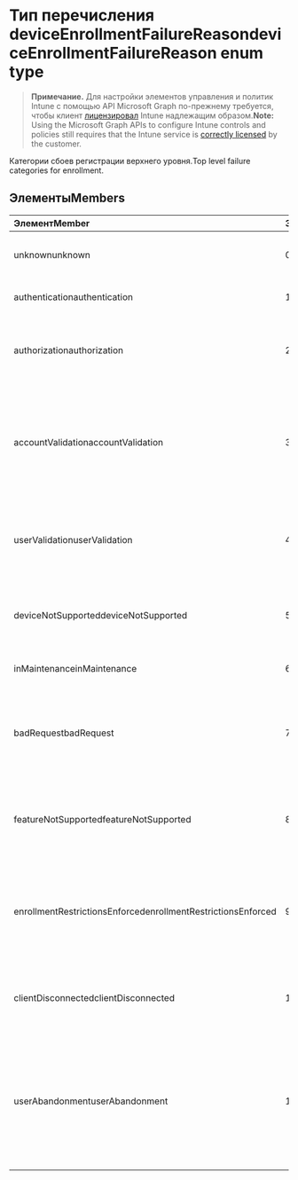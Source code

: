 # <a name="deviceenrollmentfailurereason-enum-type"></a><span data-ttu-id="8cd0b-101">Тип перечисления deviceEnrollmentFailureReason</span><span class="sxs-lookup"><span data-stu-id="8cd0b-101">deviceEnrollmentFailureReason enum type</span></span>

> <span data-ttu-id="8cd0b-102">**Примечание.** Для настройки элементов управления и политик Intune с помощью API Microsoft Graph по-прежнему требуется, чтобы клиент [лицензировал](https://go.microsoft.com/fwlink/?linkid=839381) Intune надлежащим образом.</span><span class="sxs-lookup"><span data-stu-id="8cd0b-102">**Note:** Using the Microsoft Graph APIs to configure Intune controls and policies still requires that the Intune service is [correctly licensed](https://go.microsoft.com/fwlink/?linkid=839381) by the customer.</span></span>

<span data-ttu-id="8cd0b-103">Категории сбоев регистрации верхнего уровня.</span><span class="sxs-lookup"><span data-stu-id="8cd0b-103">Top level failure categories for enrollment.</span></span>

## <a name="members"></a><span data-ttu-id="8cd0b-104">Элементы</span><span class="sxs-lookup"><span data-stu-id="8cd0b-104">Members</span></span>

|<span data-ttu-id="8cd0b-105">Элемент</span><span class="sxs-lookup"><span data-stu-id="8cd0b-105">Member</span></span>|<span data-ttu-id="8cd0b-106">Значение</span><span class="sxs-lookup"><span data-stu-id="8cd0b-106">Value</span></span>|<span data-ttu-id="8cd0b-107">Описание</span><span class="sxs-lookup"><span data-stu-id="8cd0b-107">Description</span></span>|
|:---|:---|:---|
|<span data-ttu-id="8cd0b-108">unknown</span><span class="sxs-lookup"><span data-stu-id="8cd0b-108">unknown</span></span>|<span data-ttu-id="8cd0b-109">0</span><span class="sxs-lookup"><span data-stu-id="8cd0b-109">0%</span></span>|<span data-ttu-id="8cd0b-110">Значение по умолчанию: причина сбоя неизвестна.</span><span class="sxs-lookup"><span data-stu-id="8cd0b-110">Default value, failure reason is unknown.</span></span>|
|<span data-ttu-id="8cd0b-111">authentication</span><span class="sxs-lookup"><span data-stu-id="8cd0b-111">authentication</span></span>|<span data-ttu-id="8cd0b-112">1</span><span class="sxs-lookup"><span data-stu-id="8cd0b-112">-1</span></span>|<span data-ttu-id="8cd0b-113">Ошибка проверки подлинности</span><span class="sxs-lookup"><span data-stu-id="8cd0b-113">Authentication failed</span></span>|
|<span data-ttu-id="8cd0b-114">authorization</span><span class="sxs-lookup"><span data-stu-id="8cd0b-114">authorization</span></span>|<span data-ttu-id="8cd0b-115">2</span><span class="sxs-lookup"><span data-stu-id="8cd0b-115">2</span></span>|<span data-ttu-id="8cd0b-116">Вызов прошел проверку подлинности, но не был авторизован для регистрации.</span><span class="sxs-lookup"><span data-stu-id="8cd0b-116">Call was authenticated, but not authorized to enroll.</span></span>|
|<span data-ttu-id="8cd0b-117">accountValidation</span><span class="sxs-lookup"><span data-stu-id="8cd0b-117">accountValidation</span></span>|<span data-ttu-id="8cd0b-118">3</span><span class="sxs-lookup"><span data-stu-id="8cd0b-118">3</span></span>|<span data-ttu-id="8cd0b-119">Не удается утвердить учетную запись для регистрации.</span><span class="sxs-lookup"><span data-stu-id="8cd0b-119">Failed to validate the account for enrollment.</span></span> <span data-ttu-id="8cd0b-120">(Учетная запись заблокирована, регистрация не включена.)</span><span class="sxs-lookup"><span data-stu-id="8cd0b-120">(Account blocked, enrollment not enabled)</span></span>|
|<span data-ttu-id="8cd0b-121">userValidation</span><span class="sxs-lookup"><span data-stu-id="8cd0b-121">userValidation</span></span>|<span data-ttu-id="8cd0b-122">4</span><span class="sxs-lookup"><span data-stu-id="8cd0b-122">4</span></span>|<span data-ttu-id="8cd0b-123">Пользователь не может быть проверен.</span><span class="sxs-lookup"><span data-stu-id="8cd0b-123">User could not be valiudated.</span></span> <span data-ttu-id="8cd0b-124">(Пользователя не существует, отсутствует лицензия.)</span><span class="sxs-lookup"><span data-stu-id="8cd0b-124">(User does not exist, missing license)</span></span>|
|<span data-ttu-id="8cd0b-125">deviceNotSupported</span><span class="sxs-lookup"><span data-stu-id="8cd0b-125">deviceNotSupported</span></span>|<span data-ttu-id="8cd0b-126">5</span><span class="sxs-lookup"><span data-stu-id="8cd0b-126">5</span></span>|<span data-ttu-id="8cd0b-127">Устройство не поддерживается для управления мобильными устройствами.</span><span class="sxs-lookup"><span data-stu-id="8cd0b-127">Device is not supported for mobile device management.</span></span>|
|<span data-ttu-id="8cd0b-128">inMaintenance</span><span class="sxs-lookup"><span data-stu-id="8cd0b-128">inMaintenance</span></span>|<span data-ttu-id="8cd0b-129">6</span><span class="sxs-lookup"><span data-stu-id="8cd0b-129">6</span></span>|<span data-ttu-id="8cd0b-130">Учетная запись находится в обслуживании.</span><span class="sxs-lookup"><span data-stu-id="8cd0b-130">Account is in maintenance.</span></span>|
|<span data-ttu-id="8cd0b-131">badRequest</span><span class="sxs-lookup"><span data-stu-id="8cd0b-131">badRequest</span></span>|<span data-ttu-id="8cd0b-132">7</span><span class="sxs-lookup"><span data-stu-id="8cd0b-132">7</span></span>|<span data-ttu-id="8cd0b-133">Клиент отправил запрос, который непонятен для службы / не поддерживается службой.</span><span class="sxs-lookup"><span data-stu-id="8cd0b-133">Client sent a request that is not understood/supported by the service.</span></span>|
|<span data-ttu-id="8cd0b-134">featureNotSupported</span><span class="sxs-lookup"><span data-stu-id="8cd0b-134">featureNotSupported</span></span>|<span data-ttu-id="8cd0b-135">8</span><span class="sxs-lookup"><span data-stu-id="8cd0b-135"> :=8</span></span>|<span data-ttu-id="8cd0b-136">Функции, используемые в этой регистрации, не поддерживается для этой учетной записи.</span><span class="sxs-lookup"><span data-stu-id="8cd0b-136">Feature(s) used by this enrollment are not supported for this account.</span></span>|
|<span data-ttu-id="8cd0b-137">enrollmentRestrictionsEnforced</span><span class="sxs-lookup"><span data-stu-id="8cd0b-137">enrollmentRestrictionsEnforced</span></span>|<span data-ttu-id="8cd0b-138">9</span><span class="sxs-lookup"><span data-stu-id="8cd0b-138"> :=9</span></span>|<span data-ttu-id="8cd0b-139">Ограничения для регистрации, установленные администратором, блокируют эту регистрацию.</span><span class="sxs-lookup"><span data-stu-id="8cd0b-139">Enrollment restrictions configured by admin blocked this enrollment.</span></span>|
|<span data-ttu-id="8cd0b-140">clientDisconnected</span><span class="sxs-lookup"><span data-stu-id="8cd0b-140">clientDisconnected</span></span>|<span data-ttu-id="8cd0b-141">10</span><span class="sxs-lookup"><span data-stu-id="8cd0b-141">1.0</span></span>|<span data-ttu-id="8cd0b-142">Истекло время ожидания клиента или регистрация была прервана конечным пользователем.</span><span class="sxs-lookup"><span data-stu-id="8cd0b-142">Client timed out or enrollment was aborted by enduser.</span></span>|
|<span data-ttu-id="8cd0b-143">userAbandonment</span><span class="sxs-lookup"><span data-stu-id="8cd0b-143">userAbandonment</span></span>|<span data-ttu-id="8cd0b-144">11</span><span class="sxs-lookup"><span data-stu-id="8cd0b-144">1.1</span></span>|<span data-ttu-id="8cd0b-145">Регистрация была отменена конечным пользователем.</span><span class="sxs-lookup"><span data-stu-id="8cd0b-145">Enrollment was abandoned by enduser.</span></span> <span data-ttu-id="8cd0b-146">(Конечный пользователь запустил подключение, но не смог завершить его своевременно)</span><span class="sxs-lookup"><span data-stu-id="8cd0b-146">(Enduser started onboarding but failed to complete it in timely manner)</span></span>|


<!-- {
  "type": "#page.annotation",
  "suppressions": [
    "Warning: Enum deviceEnrollmentFailureReason has some values specified and others unspecified."
  ],
}
-->


